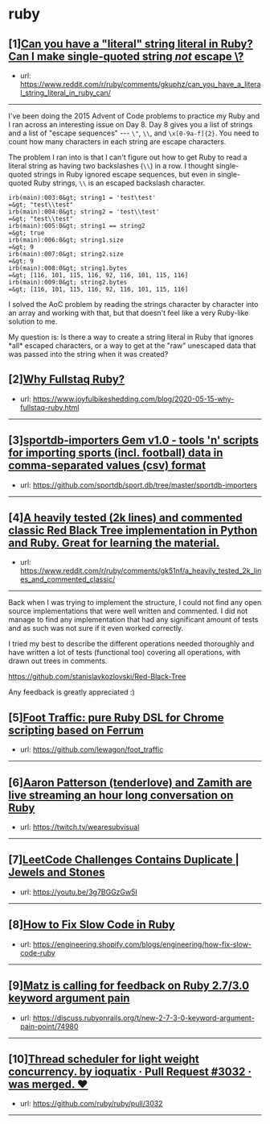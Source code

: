 # ruby
## [1][Can you have a "literal" string literal in Ruby? Can I make single-quoted string *not* escape \\?](https://www.reddit.com/r/ruby/comments/gkuphz/can_you_have_a_literal_string_literal_in_ruby_can/)
- url: https://www.reddit.com/r/ruby/comments/gkuphz/can_you_have_a_literal_string_literal_in_ruby_can/
---
I've been doing the 2015 Advent of Code problems to practice my Ruby and I ran across an interesting issue on Day 8.  Day 8 gives you a list of strings and a list of "escape sequences" --- `\"`, `\\`, and `\x[0-9a-f]{2}`. You need to count how many characters in each string are escape characters.

The problem I ran into is that I can't figure out how to get Ruby to read a literal string as having two backslashes (`\\`) in a row. I thought single-quoted strings in Ruby ignored escape sequences, but even in single-quoted Ruby strings, `\\` is an escaped backslash character.

    irb(main):003:0&gt; string1 = 'test\test'
    =&gt; "test\\test"
    irb(main):004:0&gt; string2 = 'test\\test'
    =&gt; "test\\test"
    irb(main):005:0&gt; string1 == string2
    =&gt; true
    irb(main):006:0&gt; string1.size
    =&gt; 9
    irb(main):007:0&gt; string2.size
    =&gt; 9
    irb(main):008:0&gt; string1.bytes
    =&gt; [116, 101, 115, 116, 92, 116, 101, 115, 116]
    irb(main):009:0&gt; string2.bytes
    =&gt; [116, 101, 115, 116, 92, 116, 101, 115, 116]

I solved the AoC problem by reading the strings character by character into an array and working with that, but that doesn't feel like a very Ruby-like solution to me.

My question is: Is there a way to create a string literal in Ruby that ignores \*all\* escaped characters, or a way to get at the "raw" unescaped data that was passed into the string when it was created?
## [2][Why Fullstaq Ruby?](https://www.reddit.com/r/ruby/comments/gk5i19/why_fullstaq_ruby/)
- url: https://www.joyfulbikeshedding.com/blog/2020-05-15-why-fullstaq-ruby.html
---

## [3][sportdb-importers Gem v1.0 - tools 'n' scripts for importing sports (incl. football) data in comma-separated values (csv) format](https://www.reddit.com/r/ruby/comments/gke7v6/sportdbimporters_gem_v10_tools_n_scripts_for/)
- url: https://github.com/sportdb/sport.db/tree/master/sportdb-importers
---

## [4][A heavily tested (2k lines) and commented classic Red Black Tree implementation in Python and Ruby. Great for learning the material.](https://www.reddit.com/r/ruby/comments/gk51nf/a_heavily_tested_2k_lines_and_commented_classic/)
- url: https://www.reddit.com/r/ruby/comments/gk51nf/a_heavily_tested_2k_lines_and_commented_classic/
---
Back when I was trying to implement the structure, I could not find any open source implementations that were well written and commented. I did not manage to find any implementation that had any significant amount of tests and as such was not sure if it even worked correctly.

I tried my best to describe the different operations needed thoroughly and have written a lot of tests (functional too) covering all operations, with drawn out trees in comments.

https://github.com/stanislavkozlovski/Red-Black-Tree

Any feedback is greatly appreciated :)
## [5][Foot Traffic: pure Ruby DSL for Chrome scripting based on Ferrum](https://www.reddit.com/r/ruby/comments/gjqaji/foot_traffic_pure_ruby_dsl_for_chrome_scripting/)
- url: https://github.com/lewagon/foot_traffic
---

## [6][Aaron Patterson (tenderlove) and Zamith are live streaming an hour long conversation on Ruby](https://www.reddit.com/r/ruby/comments/gjqexq/aaron_patterson_tenderlove_and_zamith_are_live/)
- url: https://twitch.tv/wearesubvisual
---

## [7][LeetCode Challenges Contains Duplicate | Jewels and Stones](https://www.reddit.com/r/ruby/comments/gk2iby/leetcode_challenges_contains_duplicate_jewels_and/)
- url: https://youtu.be/3g7BGGzGw5I
---

## [8][How to Fix Slow Code in Ruby](https://www.reddit.com/r/ruby/comments/gjqwh9/how_to_fix_slow_code_in_ruby/)
- url: https://engineering.shopify.com/blogs/engineering/how-fix-slow-code-ruby
---

## [9][Matz is calling for feedback on Ruby 2.7/3.0 keyword argument pain](https://www.reddit.com/r/ruby/comments/gjjayp/matz_is_calling_for_feedback_on_ruby_2730_keyword/)
- url: https://discuss.rubyonrails.org/t/new-2-7-3-0-keyword-argument-pain-point/74980
---

## [10][Thread scheduler for light weight concurrency. by ioquatix · Pull Request #3032 · was merged. :heart:](https://www.reddit.com/r/ruby/comments/gjjtla/thread_scheduler_for_light_weight_concurrency_by/)
- url: https://github.com/ruby/ruby/pull/3032
---

